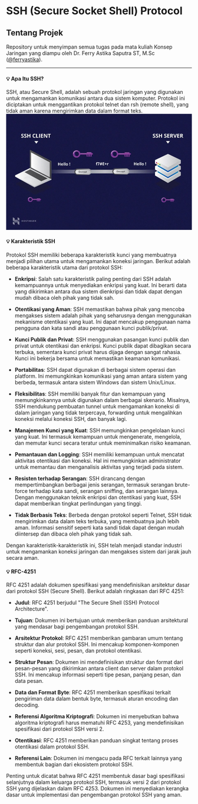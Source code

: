 # SSH (Secure Socket Shell) Protocol

## Tentang Projek

Repository untuk menyimpan semua tugas pada mata kuliah Konsep Jaringan yang diampu oleh Dr. Ferry Astika Saputra ST, M.Sc ([@ferryastika](https://github.com/ferryastika)).

---

#### :bulb: Apa Itu SSH?

SSH, atau Secure Shell, adalah sebuah protokol jaringan yang digunakan untuk mengamankan komunikasi antara dua sistem komputer. Protokol ini diciptakan untuk menggantikan protokol telnet dan rsh (remote shell), yang tidak aman karena mengirimkan data dalam format teks.<br>
![SSH](./assets/ssh.jpg)

#### :bulb: Karakteristik SSH

Protokol SSH memiliki beberapa karakteristik kunci yang membuatnya menjadi pilihan utama untuk mengamankan koneksi jaringan. Berikut adalah beberapa karakteristik utama dari protokol SSH:

- **Enkripsi**: Salah satu karakteristik paling penting dari SSH adalah kemampuannya untuk menyediakan enkripsi yang kuat. Ini berarti data yang dikirimkan antara dua sistem dienkripsi dan tidak dapat dengan mudah dibaca oleh pihak yang tidak sah.<br>

- **Otentikasi yang Aman**: SSH memastikan bahwa pihak yang mencoba mengakses sistem adalah pihak yang seharusnya dengan menggunakan mekanisme otentikasi yang kuat. Ini dapat mencakup penggunaan nama pengguna dan kata sandi atau penggunaan kunci publik/privat.<br>

- **Kunci Publik dan Privat**: SSH menggunakan pasangan kunci publik dan privat untuk otentikasi dan enkripsi. Kunci publik dapat dibagikan secara terbuka, sementara kunci privat harus dijaga dengan sangat rahasia. Kunci ini bekerja bersama untuk memastikan keamanan komunikasi.<br>

- **Portabilitas**: SSH dapat digunakan di berbagai sistem operasi dan platform. Ini memungkinkan komunikasi yang aman antara sistem yang berbeda, termasuk antara sistem Windows dan sistem Unix/Linux.<br>

- **Fleksibilitas**: SSH memiliki banyak fitur dan kemampuan yang memungkinkannya untuk digunakan dalam berbagai skenario. Misalnya, SSH mendukung pembuatan tunnel untuk mengamankan koneksi di dalam jaringan yang tidak terpercaya, forwarding untuk mengalihkan koneksi melalui koneksi SSH, dan banyak lagi.<br>

- **Manajemen Kunci yang Kuat**: SSH memungkinkan pengelolaan kunci yang kuat. Ini termasuk kemampuan untuk mengenerate, mengelola, dan memutar kunci secara teratur untuk meminimalkan risiko keamanan.<br>

- **Pemantauan dan Logging**: SSH memiliki kemampuan untuk mencatat aktivitas otentikasi dan koneksi. Hal ini memungkinkan administrator untuk memantau dan menganalisis aktivitas yang terjadi pada sistem.<br>

- **Resisten terhadap Serangan**: SSH dirancang dengan mempertimbangkan berbagai jenis serangan, termasuk serangan brute-force terhadap kata sandi, serangan sniffing, dan serangan lainnya. Dengan menggunakan teknik enkripsi dan otentikasi yang kuat, SSH dapat memberikan tingkat perlindungan yang tinggi.<br>

- **Tidak Berbasis Teks**: Berbeda dengan protokol seperti Telnet, SSH tidak mengirimkan data dalam teks terbuka, yang membuatnya jauh lebih aman. Informasi sensitif seperti kata sandi tidak dapat dengan mudah diintersep dan dibaca oleh pihak yang tidak sah.<br>

Dengan karakteristik-karakteristik ini, SSH telah menjadi standar industri untuk mengamankan koneksi jaringan dan mengakses sistem dari jarak jauh secara aman.

#### :bulb: RFC-4251

RFC 4251 adalah dokumen spesifikasi yang mendefinisikan arsitektur dasar dari protokol SSH (Secure Shell). Berikut adalah ringkasan dari RFC 4251:

- **Judul**: RFC 4251 berjudul "The Secure Shell (SSH) Protocol Architecture".<br>

- **Tujuan**: Dokumen ini bertujuan untuk memberikan panduan arsitektural yang mendasar bagi pengembangan protokol SSH.<br>

- **Arsitektur Protokol**: RFC 4251 memberikan gambaran umum tentang struktur dan alur protokol SSH. Ini mencakup komponen-komponen seperti koneksi, sesi, pesan, dan protokol otentikasi.<br>

- **Struktur Pesan**: Dokumen ini mendefinisikan struktur dan format dari pesan-pesan yang dikirimkan antara client dan server dalam protokol SSH. Ini mencakup informasi seperti tipe pesan, panjang pesan, dan data pesan.<br>

- **Data dan Format Byte**: RFC 4251 memberikan spesifikasi terkait pengiriman data dalam bentuk byte, termasuk aturan encoding dan decoding.<br>

- **Referensi Algoritma Kriptografi**: Dokumen ini menyebutkan bahwa algoritma kriptografi harus mematuhi RFC 4253, yang mendefinisikan spesifikasi dari protokol SSH versi 2.<br>

- **Otentikasi**: RFC 4251 memberikan panduan singkat tentang proses otentikasi dalam protokol SSH.<br>

- **Referensi Lain**: Dokumen ini mengacu pada RFC terkait lainnya yang membentuk bagian dari ekosistem protokol SSH.<br>

Penting untuk dicatat bahwa RFC 4251 membentuk dasar bagi spesifikasi selanjutnya dalam keluarga protokol SSH, termasuk versi 2 dari protokol SSH yang dijelaskan dalam RFC 4253. Dokumen ini menyediakan kerangka dasar untuk implementasi dan pengembangan protokol SSH yang aman.
